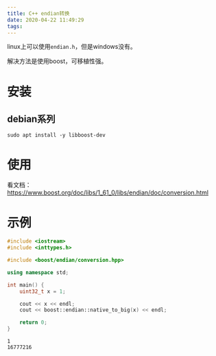 ```yaml
---
title: C++ endian转换
date: 2020-04-22 11:49:29
tags:
---
```


linux上可以使用```endian.h```，但是windows没有。

解决方法是使用boost，可移植性强。

# 安装
## debian系列
```shell
sudo apt install -y libboost-dev
```

# 使用
看文档：<https://www.boost.org/doc/libs/1_61_0/libs/endian/doc/conversion.html>

# 示例
```cpp
#include <iostream>
#include <inttypes.h>

#include <boost/endian/conversion.hpp>

using namespace std;

int main() {
	uint32_t x = 1;

	cout << x << endl;
	cout << boost::endian::native_to_big(x) << endl;

	return 0;
}
```
```
1
16777216
```
